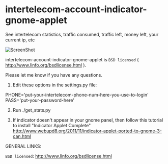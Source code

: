 intertelecom-account-indicator-gnome-applet
===========================================

See intertelecom statistics, traffic consumed, traffic left, money left, your current ip, etc

![ScreenShot](https://raw2.github.com/fastinetserver/intertelecom-account-indicator-gnome-applet/master/screenshots/intertelecom-gnome-applet.png)

intertelecom-account-indicator-gnome-applet is `BSD licensed` ( http://www.linfo.org/bsdlicense.html ).

Please let me know if you have any questions.


1) Edit these options in the settings.py file:

PHONE='put-your-intertelecom-phone-num-here-you-use-to-login'
PASS='put-your-password-here'

2) Run
./get_stats.py

3) If indicator doesn't appear in your gnome panel, then follow this tutorial to install "Indicator Applet Complete"
http://www.webupd8.org/2011/11/indicator-applet-ported-to-gnome-3-can.html


GENERAL LINKS:

`BSD licensed`: http://www.linfo.org/bsdlicense.html